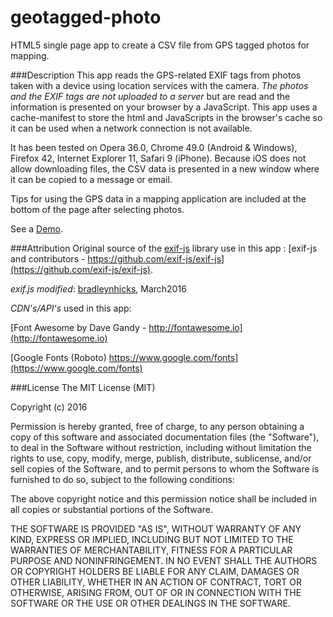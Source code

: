 # geotagged-photo
HTML5 single page app to create a CSV file from GPS tagged photos for mapping.

###Description
This app reads the GPS-related EXIF tags from photos taken with a device using location services with the camera. *The photos and the EXIF tags are not uploaded to a server* but are read and the information is presented on your browser by a JavaScript.  This app uses a cache-manifest to store the html and JavaScripts in the browser's cache so it can be used when a network connection is not available.

It has been tested on Opera 36.0, Chrome 49.0 (Android & Windows), Firefox 42, Internet Explorer 11, Safari 9 (iPhone).  Because iOS does not allow downloading files, the CSV data is presented in a new window where it can be copied to a message or email.

Tips for using the GPS data in a mapping application are included at the bottom of the page after selecting photos.

See a [Demo](http://bradley365.elementfx.com/geotagged-photo/).


###Attribution
Original source of the [exif-js](https://github.com/exif-js/exif-js) library use in this app : [exif-js and contributors - https://github.com/exif-js/exif-js](https://github.com/exif-js/exif-js).

*exif.js modified*: [bradleynhicks](https://github.com/bradleynhicks), March2016

*CDN's/API's* used in this app:

[Font Awesome by Dave Gandy - http://fontawesome.io](http://fontawesome.io)

[Google Fonts (Roboto) https://www.google.com/fonts](https://www.google.com/fonts)


###License
The MIT License (MIT)

Copyright (c) 2016 

Permission is hereby granted, free of charge, to any person obtaining a copy
of this software and associated documentation files (the "Software"), to deal
in the Software without restriction, including without limitation the rights
to use, copy, modify, merge, publish, distribute, sublicense, and/or sell
copies of the Software, and to permit persons to whom the Software is
furnished to do so, subject to the following conditions:

The above copyright notice and this permission notice shall be included in all
copies or substantial portions of the Software.

THE SOFTWARE IS PROVIDED "AS IS", WITHOUT WARRANTY OF ANY KIND, EXPRESS OR
IMPLIED, INCLUDING BUT NOT LIMITED TO THE WARRANTIES OF MERCHANTABILITY,
FITNESS FOR A PARTICULAR PURPOSE AND NONINFRINGEMENT. IN NO EVENT SHALL THE
AUTHORS OR COPYRIGHT HOLDERS BE LIABLE FOR ANY CLAIM, DAMAGES OR OTHER
LIABILITY, WHETHER IN AN ACTION OF CONTRACT, TORT OR OTHERWISE, ARISING FROM,
OUT OF OR IN CONNECTION WITH THE SOFTWARE OR THE USE OR OTHER DEALINGS IN THE
SOFTWARE.